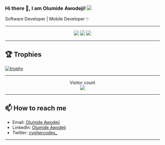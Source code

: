 ### Hi there 👋, I am Olumide Awodeji! ![](https://pbs.twimg.com/profile_banners/860357608552763393/1593430830/1500x500)

Software Developer | Mobile Developer ✨

<hr>

<p align="center">
  <img src ="https://github-readme-stats.vercel.app/api?username=Cypher-O&show_icons=true&count_private=true&theme=darcula&hide_border=true&hide=issues,contribs&bg_color=00000000">
  <img src ="https://github-readme-stats.vercel.app/api/top-langs/?username=Cypher-O&layout=compact&hide_border=true&theme=darcula&bg_color=00000000&langs_count=6">
  <img src ="https://github-readme-streak-stats.herokuapp.com?user=Cypher-O&theme=darcula&hide_border=true&background=FFFFFF00">
</p>

<hr>

## 🏆 Trophies

[![trophy](https://github-profile-trophy.vercel.app/?username=Cypher-O&theme=onedark&margin-w=15&margin-h=15)](https://www.buymeacoffee.com/pantani)

<hr>

<p align="center">
  Visitor count<br>
  <img src="https://profile-counter.glitch.me/_blocage/count.svg" />
</p>

<hr>

## 📫 How to reach me

- Email: [Olumide Awodeji](mailto:awodejiolumidekolade@gmail.com)
- LinkedIn: [Olumide Awodeji](https://www.linkedin.com/in/olumide-awodeji-4b20b51a4/)
- Twitter: [cyphercodes_](https://x.com/cyphercodes_)

<hr>


